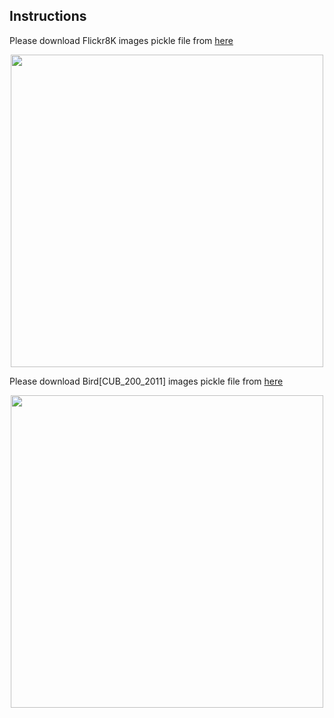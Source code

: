 ## Instructions <br />

Please download Flickr8K images pickle file from [here](https://drive.google.com/file/d/1YiYZOz3FjAlqpiBFVmD45HmeLWKOCtIb/view) <br />
<p align="center">
<img src="https://github.com/sajmaru/GAN/blob/main/Readme%20Images/dataset_flickr8k.png" width="500">
</p>


Please download Bird[CUB_200_2011] images pickle file from [here](https://drive.google.com/file/d/1-Cefitsvf0c3vmKJewyKcSp1ke0OuKc8/view)<br />
<p align="center">
<img src="https://github.com/sajmaru/GAN/blob/main/Readme%20Images/dataset_bird.png" width="500">
</p>
